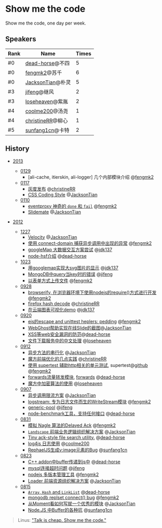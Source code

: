 Show me the code
================

Show me the code, one day per week.

## Speakers

|Rank|Name|Times|
|----|----|----|
|#0|[dead-horse]@不四|5|
|#0|[fengmk2]@苏千|6|
|#0|[JacksonTian]@朴灵|5|
|#3|[jifeng]@继风|2|
|#3|[loseheaven]@紫胤|2|
|#4|[coolme200]@汤尧|1|
|#4|[christineRR]@柳心|1|
|#5|[sunfang1cn]@卡特|2|

## History

* [2013](https://github.com/TBEDP/show-me-the-code/tree/master/2013)
    - [0129](https://github.com/TBEDP/show-me-the-code/tree/master/2013/0129)
        - [ali-cache, itierskin, ali-logger] 几个内部模块介绍 @[fengmk2]
    - [0117](https://github.com/TBEDP/show-me-the-code/tree/master/2013/0117)
        - [灰度发布](http://ww1.sinaimg.cn/large/6cfc7910jw1e0weo7tc77j.jpg) @[christineRR]
        - [CSS Coding Style](http://google-styleguide.googlecode.com/svn/trunk/htmlcssguide.xml) @[JacksonTian]
    - [0110](https://github.com/TBEDP/show-me-the-code/tree/master/2013/0110)
        - [eventproxy 神奇的 `done` 和 `fail`](https://github.com/TBEDP/show-me-the-code/blob/master/2013/0110/suqian.md) @[fengmk2]
        - [Slidemate](https://github.com/JacksonTian/slidemate) @[JacksonTian]

* [2012](https://github.com/TBEDP/show-me-the-code/tree/master/2012)
    - [1227](https://github.com/TBEDP/show-me-the-code/tree/master/2012/1227)
        - [Velocity](https://github.com/TBEDP/show-me-the-code/blob/master/2012/1227/puling.md) @[JacksonTian]
        - [使用 connect-domain 捕获异步调用中出现的异常](https://github.com/TBEDP/show-me-the-code/blob/master/2012/1227/suqian.md) @[fengmk2]
        - [googleMap 大数据交互方案尝试](https://github.com/TBEDP/show-me-the-code/blob/master/2012/1227/fahui.md) @[jdk137]
        - [node-hsf介绍](https://github.com/TBEDP/show-me-the-code/blob/master/2012/1227/busi.md) @[dead-horse]
    - [1023](https://github.com/TBEDP/show-me-the-code/tree/master/2012/1023)
        - [用googlemap实现大svg图片的显示](https://github.com/TBEDP/show-me-the-code/blob/master/2012/1023/fahui.md) @[jdk137]
        - [MongoDB中query当key时的错误](https://github.com/TBEDP/show-me-the-code/blob/master/2012/1023/jifeng.md) @[jifeng]
        - [以表单方式上传文件](https://github.com/TBEDP/show-me-the-code/blob/master/2012/1023/suqian.md) @[fengmk2]
    - [0928](https://github.com/TBEDP/show-me-the-code/tree/master/2012/0928)
        - [browserify, 在浏览器环境下使用nodejs的require()方式进行开发](https://github.com/TBEDP/show-me-the-code/blob/master/2012/0928/suqian2.md) @[fengmk2]
        - [firefox hash decode](https://github.com/TBEDP/show-me-the-code/blob/master/2012/0928/liuxin.md) @[christineRR]
        - [在云端图表可视化demo](https://github.com/TBEDP/show-me-the-code/blob/master/2012/0928/fahui.md) @[jdk137]
    - [0920](https://github.com/TBEDP/show-me-the-code/tree/master/2012/0920)
        - [ejs的escape and unittest heplers: pedding](https://github.com/TBEDP/show-me-the-code/blob/master/2012/0920/suqian.md) @[fengmk2] 
        - [WebGhost帮助实现在线Slide的截图](https://github.com/TBEDP/ghost/tree/master/example)@[JacksonTian]
        - [XSS等web安全漏洞的防范](http://deadhorse.me/nodejs/2012/09/20/xss_in_cnode.html)@[dead-horse]
        - [文件下载服务中的中文处理](https://github.com/TBEDP/show-me-the-code/blob/master/2012/0920/ziyin.md) @[loseheaven]
    - [0912](https://github.com/TBEDP/show-me-the-code/tree/master/2012/0912)
        - [异步方法的串行化](https://github.com/TBEDP/ghost) @[JacksonTian] 
        - [魔方前端优化的几点实践](https://github.com/TBEDP/show-me-the-code/blob/master/2012/0912/liuxin.md) @[christineRR] 
        - [使用 supertest 辅助http相关的单元测试](https://github.com/TBEDP/show-me-the-code/blob/master/2012/0912/suqian.md), supertest@[github](https://github.com/visionmedia/supertest) @[fengmk2]
        - [forwards流量转发模块](https://github.com/TBEDP/show-me-the-code/blob/master/2012/0912/busi.md), [forwards](https://github.com/dead-horse/forwards) @[dead-horse]   
        - [魔方中加密算法的使用](https://github.com/TBEDP/show-me-the-code/blob/master/2012/0912/ziyin.md) @[loseheaven] 
    - [0907](https://github.com/TBEDP/show-me-the-code/tree/master/2012/0907)
        - [异步调用限流方案](https://github.com/JacksonTian/bagpipe) @[JacksonTian]
        - [logstream: 专为日志文件而生的WriteStream模块](https://github.com/fengmk2/logstream) @[fengmk2]
        - [generic-pool](https://github.com/TBEDP/show-me-the-code/blob/master/2012/0907/jifeng.md) @[jifeng]
        - [node-benchmark工具，支持任何接口](https://github.com/dead-horse/node-benchmark) @[dead-horse]
    - [0831](https://github.com/TBEDP/show-me-the-code/tree/master/2012/0831)
        - [模拟 Nagle 算法的Delayed Ack](https://github.com/TBEDP/show-me-the-code/tree/master/2012/0831/suqian.md) @[fengmk2]
        - [`Landscape` 前端业务逻辑组织解决方案](https://github.com/JacksonTian/landscape) @[JacksonTian]
        - [Tiny ack-style file search utility.](https://github.com/TBEDP/show-me-the-code/tree/master/2012/0831/busi.md) @[dead-horse]
        - [log4js 日志使用](https://github.com/TBEDP/show-me-the-code/tree/master/2012/0831/tangyao.md) @[coolme200]
        - [RephaelJS生成v:image元素的Bug](https://github.com/TBEDP/show-me-the-code/tree/master/2012/0831/kate.md) @[sunfang1cn]
    - [0823](https://github.com/TBEDP/show-me-the-code/tree/master/2012/0823)
        - [C++ addon中buffer传递到js中](https://github.com/TBEDP/show-me-the-code/tree/master/2012/0823/busi.md) @[dead-horse]
        - [mysql连接超时问题](https://github.com/TBEDP/show-me-the-code/tree/master/2012/0823/jifeng.md) @[jifeng]
        - [nodejs 多版本管理工具](https://github.com/TBEDP/show-me-the-code/tree/master/2012/0823/suqian.md) @[fengmk2]
        - [Loader 前端资源组织解决方案](https://github.com/TBEDP/loader) @[JacksonTian]
    - [0815](https://github.com/TBEDP/show-me-the-code/tree/master/2012/0815)
        - [`Array`, `Hash` and `LinkList`](https://github.com/TBEDP/show-me-the-code/tree/master/2012/0815/busi.md) @[dead-horse]
        - [mongodb replset connect() bug](https://github.com/TBEDP/show-me-the-code/tree/master/2012/0815/suqian.md) @[fengmk2]
        - [从Moment看如何写就一个优秀的模块](http://www.infoq.com/cn/articles/how-to-create-great-js-module) @[JacksonTian]
        - [Node.JS 中Buffer的各种坑](https://github.com/TBEDP/show-me-the-code/tree/master/2012/0815/kate.md) @[sunfang1cn]

> Linus: ["Talk is cheap. Show me the code."](https://lkml.org/lkml/2000/8/25/132)

  [JacksonTian]: https://github.com/JacksonTian
  [fengmk2]: https://github.com/fengmk2
  [dead-horse]: https://github.com/dead-horse
  [jifeng]: https://github.com/jifeng
  [coolme200]: https://github.com/coolme200
  [christineRR]: https://github.com/christineRR
  [loseheaven]: https://github.com/loseheaven
  [ziyin]: https://github.com/loseheaven
  [sunfang1cn]: https://github.com/sunfang1cn
  [jdk137]: https://github.com/jdk137
